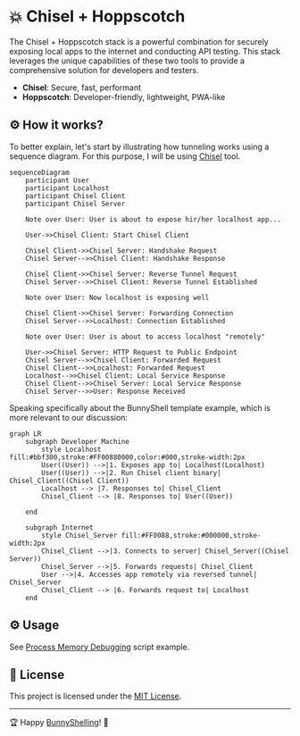 # 💥 Chisel + Hoppscotch
The Chisel + Hoppscotch stack is a powerful combination for securely exposing local apps to the internet and conducting API testing. This stack leverages the unique capabilities of these two tools to provide a comprehensive solution for developers and testers.

- **Chisel**: Secure, fast, performant
- **Hoppscotch**: Developer-friendly, lightweight, PWA-like

## ⚙️  How it works?

To better explain, let's start by illustrating how tunneling works using a sequence diagram. For this purpose, I will be using [Chisel](https://github.com/jpillora/chisel) tool.

```mermaid
sequenceDiagram
    participant User
    participant Localhost
    participant Chisel Client
    participant Chisel Server

    Note over User: User is about to expose hir/her localhost app...

    User->>Chisel Client: Start Chisel Client

    Chisel Client->>Chisel Server: Handshake Request
    Chisel Server-->>Chisel Client: Handshake Response

    Chisel Client->>Chisel Server: Reverse Tunnel Request
    Chisel Server-->>Chisel Client: Reverse Tunnel Established

    Note over User: Now localhost is exposing well

    Chisel Client->>Chisel Server: Forwarding Connection
    Chisel Server-->>Localhost: Connection Established

    Note over User: User is about to access localhost "remotely"

    User->>Chisel Server: HTTP Request to Public Endpoint
    Chisel Server-->>Chisel Client: Forwarded Request
    Chisel Client-->>Localhost: Forwarded Request
    Localhost-->>Chisel Client: Local Service Response
    Chisel Client-->>Chisel Server: Local Service Response
    Chisel Server-->>User: Response Received
```

Speaking specifically about the BunnyShell template example, which is more relevant to our discussion:
```mermaid
graph LR
    subgraph Developer Machine
        style Localhost fill:#bbf300,stroke:#FF00880000,color:#000,stroke-width:2px
        User((User)) -->|1. Exposes app to| Localhost(Localhost)
        User((User)) -->|2. Run Chisel client binary| Chisel_Client((Chisel Client))
        Localhost --> |7. Responses to| Chisel_Client
        Chisel_Client --> |8. Responses to| User((User))
        
    end

    subgraph Internet
        style Chisel_Server fill:#FF0088,stroke:#000000,stroke-width:2px
        Chisel_Client -->|3. Connects to server| Chisel_Server((Chisel Server))
        Chisel_Server -->|5. Forwards requests| Chisel_Client
        User -->|4. Accesses app remotely via reversed tunnel| Chisel_Server
        Chisel_Client --> |6. Forwards request to| Localhost
    end

```

## ⚙️  Usage
See [Process Memory Debugging](../../../examples/process_memory_debugging/) script example.

## 📄 License
This project is licensed under the [MIT License](../../../LICENSE).

---

🏆 Happy [BunnyShelling](https://bunnyshell.devpost.com/)! 🚀
